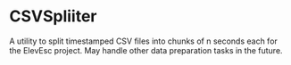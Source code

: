 # CSVSpliiter

A utility to split timestamped CSV files into chunks of n seconds each for the ElevEsc project.  May handle other data preparation tasks in the future.
